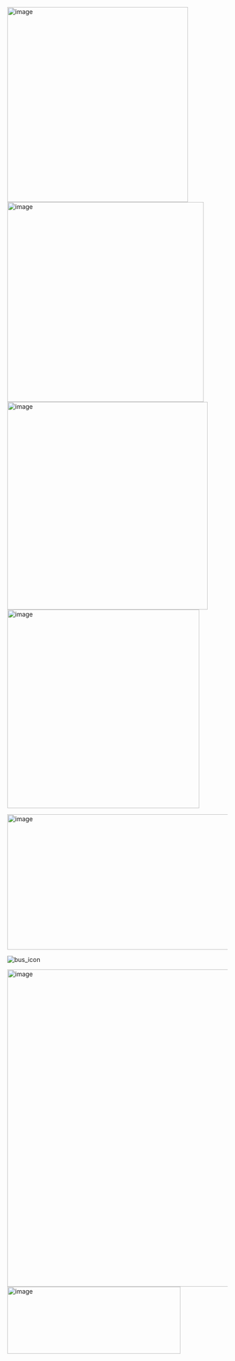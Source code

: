 <img width="413" height="445" alt="image" src="https://github.com/user-attachments/assets/7dae1073-e383-48e8-bacd-ffd93bf2abd5" /><img width="449" height="456" alt="image" src="https://github.com/user-attachments/assets/ff08a16a-d8d9-4bbd-a004-b732ad017fc1" /><img width="458" height="474" alt="image" src="https://github.com/user-attachments/assets/db140489-2e4e-4a47-abcc-1e38d9d64c2e" /><img width="439" height="453" alt="image" src="https://github.com/user-attachments/assets/6a05e3e4-f0c2-4264-a2b6-e3407020bff3" />

<img width="1810" height="309" alt="image" src="https://github.com/user-attachments/assets/b5d6c5ee-ec55-48e7-9e0b-44f81f85b759" />


![bus_icon](https://github.com/user-attachments/assets/68aeaf22-b6ae-4f8b-a8b6-0f730970110b)

<img width="777" height="724" alt="image" src="https://github.com/user-attachments/assets/8fcca984-6433-4d54-b584-ac228be3878a" />

<img width="396" height="153" alt="image" src="https://github.com/user-attachments/assets/e044e22a-dbf1-42ac-a58c-7519be5da970" />

